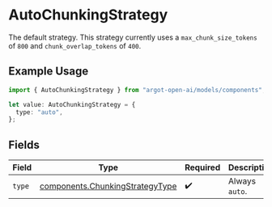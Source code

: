 # AutoChunkingStrategy

The default strategy. This strategy currently uses a `max_chunk_size_tokens` of `800` and `chunk_overlap_tokens` of `400`.

## Example Usage

```typescript
import { AutoChunkingStrategy } from "argot-open-ai/models/components";

let value: AutoChunkingStrategy = {
  type: "auto",
};
```

## Fields

| Field                                                                              | Type                                                                               | Required                                                                           | Description                                                                        |
| ---------------------------------------------------------------------------------- | ---------------------------------------------------------------------------------- | ---------------------------------------------------------------------------------- | ---------------------------------------------------------------------------------- |
| `type`                                                                             | [components.ChunkingStrategyType](../../models/components/chunkingstrategytype.md) | :heavy_check_mark:                                                                 | Always `auto`.                                                                     |